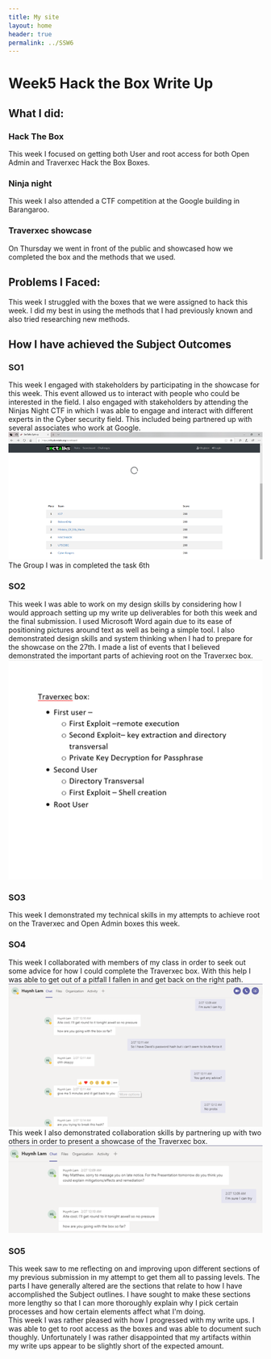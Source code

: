 ```yaml
---
title: My site
layout: home
header: true
permalink: ../SSW6
---
```




# Week5 Hack the Box Write Up


## What I did:
### Hack The Box
This week I focused on getting both User and root access for both Open Admin and Traverxec Hack the Box Boxes.

### Ninja night 

This week I also attended a CTF competition at the Google building in Barangaroo.

### Traverxec showcase

On Thursday we went in front of the public and showcased how we completed the box and the methods that we used. 

 
 


## Problems I Faced:
This week I struggled with the boxes that we were assigned to hack this week. I did my best in using the methods that I had previously known and also tried researching new methods. 

## How I have achieved the Subject Outcomes

### SO1
This week I engaged with stakeholders by participating in the showcase for this week. This event allowed us to interact with people who could be interested in the field. I also engaged with stakeholders by attending the Ninjas Night CTF in which I was able to engage and interact with different experts in the Cyber security field. This included being partnered up with several associates who work at Google.
 ![Cyber Ranger](/assets/cr.png) 
 The Group I was in completed the task 6th
### SO2 
This week I was able to work on my design skills by considering how I would approach setting up my write up deliverables for both this week and the final submission. I used Microsoft Word again due to its ease of positioning pictures around text as well as being a simple tool. I also demonstrated design skills and system thinking when I had to prepare for the showcase on the 27th. I made a list of events that I believed demonstrated the important parts of achieving root on the Traverxec box.
 ![Design plan for showcase](/assets/paln.png) 
### SO3 

This week I demonstrated my technical skills in my attempts to achieve root on the Traverxec and Open Admin boxes this week.  



### SO4 
This week I collaborated with members of my class in order to seek out some advice for how I could complete the Traverxec box. With this help I was able to get out of a pitfall I fallen in and get back on the right path.
![Advice](/assets/advice.png)
This week I also demonstrated collaboration skills by partnering up with two others in order to present a showcase of the Traverxec box.
![Me receiving a request from my group member](/assets/collab.png)

### SO5
This week saw to me reflecting on and improving upon different sections of my previous submission in my attempt to get them all to passing levels. The parts I have generally altered are the sections that relate to how I have accomplished the Subject outlines. I have sought to make these sections more lengthy so that I can more thoroughly explain why I pick certain processes and how certain elements affect what I'm doing. 
<br>
This week I was rather pleased with how I progressed with my write ups. I was able to get to root access as the boxes and was able to document such thoughly. Unfortunately I was rather disappointed that my artifacts within my write ups appear to be slightly short of the expected amount.